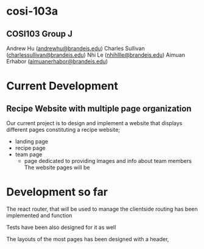 # cosi-103a
## COSI103 Group J
Andrew Hu (andrewhu@brandeis.edu)
Charles Sullivan (charlessullivan@brandeis.edu)
Nhi Le (nhihllle@brandeis.edu)
Aimuan Erhabor (aimuanerhabor@brandeis.edu)

# Current Development 
## Recipe Website with multiple page organization
Our current project is to design and implement a website that displays
different pages constituting a recipe website;
- landing page
- recipe page
- team page
    - page dedicated to providing images and info about team members
The website pages will be 
# Development so far
The react router, that will be used to manage the clientside routing 
has been implemented and function

Tests have been also designed for it as well

The layouts of the most pages has been designed with a header, 